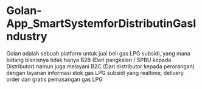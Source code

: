 # Golan-App_SmartSystemforDistributinGasIndustry
Golan adalah sebuah platform untuk jual beli gas LPG subsidi, yang mana bidang bisnisnya tidak hanya B2B (Dari pangkalan / SPBU kepada Distributor) namun juga melayani B2C (Dari distributor kepada perorangan) dengan layanan informasi stok gas LPG subsidi yang realtime, delivery order dan gratis pemasangan gas LPG
